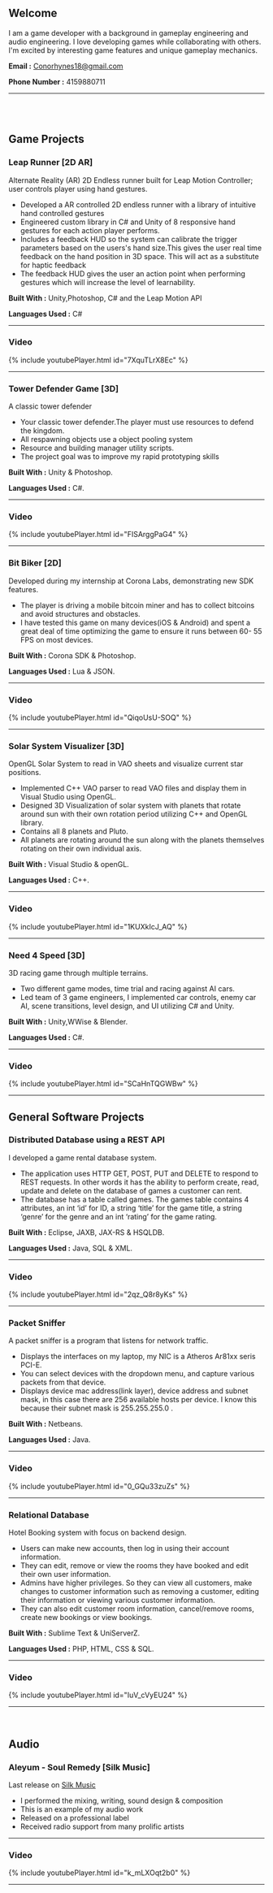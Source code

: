 ## Welcome


I am a game developer with a background in gameplay engineering and audio engineering. I love developing games while collaborating with others. I'm excited by interesting game features and unique gameplay mechanics.








**Email :** Conorhynes18@gmail.com

**Phone Number :** 4159880711

________________________________________________________________________________________________________________________________________

<br /> 
<br /> 

## Game Projects

### Leap Runner [2D AR]
Alternate Reality (AR) 2D Endless runner built for Leap Motion Controller; user controls player using hand gestures.
- Developed a AR controlled 2D endless runner with a library of intuitive  hand controlled gestures 
- Engineered custom library in C# and Unity of 8 responsive hand gestures for each action player performs.
- Includes a feedback HUD so the system can calibrate the trigger parameters based on the users's hand size.This gives the user real time feedback on the hand position in 3D space. This will act as  a substitute for haptic feedback 
- The feedback HUD gives the user an action point when performing gestures which will increase the level of learnability.


**Built With :** Unity,Photoshop, C# and the Leap Motion API

**Languages Used :** C#

________________________________________________________________________________________________________________________________________

### Video
{% include youtubePlayer.html id="7XquTLrX8Ec" %}
________________________________________________________________________________________________________________________________________




### Tower Defender Game [3D]
A classic tower defender

- Your classic tower defender.The player must use resources to defend the kingdom.
- All respawning objects use a object pooling system
- Resource and building manager utility scripts.
- The project goal was to improve my rapid prototyping skills

**Built With :** Unity & Photoshop.

**Languages Used :** C#.

________________________________________________________________________________________________________________________________________

### Video
{% include youtubePlayer.html id="FISArggPaG4" %}
________________________________________________________________________________________________________________________________________




### Bit Biker [2D]
Developed during my internship at Corona Labs, demonstrating new SDK features.

- The player is driving a mobile bitcoin miner and has to collect bitcoins and avoid structures and obstacles.
- I have tested this game on many devices(iOS & Android) and spent a great deal of time optimizing the game to ensure it runs between    60-         55 FPS on most devices.

**Built With :** Corona SDK & Photoshop.

**Languages Used :** Lua & JSON.

________________________________________________________________________________________________________________________________________

### Video
{% include youtubePlayer.html id="QiqoUsU-SOQ" %}
________________________________________________________________________________________________________________________________________



### Solar System Visualizer [3D]
OpenGL Solar System to read in VAO sheets and visualize current star positions.

- Implemented C++ VAO parser to read VAO files and display them in Visual Studio using OpenGL.
- Designed 3D Visualization of solar system with planets that rotate around sun with their own rotation period utilizing C++ and OpenGL  library.
- Contains all 8 planets and Pluto.
- All planets are rotating around the sun along with the planets themselves rotating on their own individual axis.

**Built With :** Visual Studio & openGL.

**Languages Used :** C++.

________________________________________________________________________________________________________________________________________

### Video
{% include youtubePlayer.html id="1KUXkIcJ_AQ" %}
________________________________________________________________________________________________________________________________________



### Need 4 Speed [3D]
3D racing game through multiple terrains.

- Two different game modes, time trial and racing against AI cars. 
- Led team of 3 game engineers, I implemented car controls, enemy car AI, scene transitions, level design, and UI utilizing C# and Unity.




**Built With :** Unity,WWise & Blender.

**Languages Used :** C#.

________________________________________________________________________________________________________________________________________

### Video
{% include youtubePlayer.html id="SCaHnTQGWBw" %}
________________________________________________________________________________________________________________________________________



## General Software Projects

### Distributed Database using a REST API
I developed a game rental database system.

- The application uses HTTP GET, POST, PUT and DELETE  to respond to REST requests. In other words it has the ability to perform create, read, update and delete on the database of games a customer can rent.
- The database has a table called games. The games table contains 4 attributes, an int ‘id’ for ID, a string ‘title’ for the game title,  a string ‘genre’ for the genre and an int ‘rating’ for the game rating.




**Built With :** Eclipse, JAXB, JAX-RS & HSQLDB.

**Languages Used :** Java, SQL & XML.

________________________________________________________________________________________________________________________________________

### Video
{% include youtubePlayer.html id="2qz_Q8r8yKs" %}
________________________________________________________________________________________________________________________________________


### Packet Sniffer
A packet sniffer is a program that listens for network traffic.

- Displays the interfaces on my laptop, my NIC is  a Atheros Ar81xx seris PCI-E. 
- You can select devices with the dropdown menu, and capture various packets from that device.
- Displays device mac address(link layer), device address and subnet mask, in this case there are 256 available hosts per device. I know this because their subnet mask is 255.255.255.0 .



**Built With :** Netbeans.

**Languages Used :** Java.

________________________________________________________________________________________________________________________________________

### Video
{% include youtubePlayer.html id="0_GQu33zuZs" %}
________________________________________________________________________________________________________________________________________


### Relational Database
Hotel Booking system with focus on backend design.

- Users can make new accounts, then log in using their account information. 
- They can edit, remove or view the rooms they have booked and edit their own user information.
- Admins have higher privileges. So they can view all customers, make changes to customer information such as removing a customer, editing their information or viewing various customer information.
- They can also edit customer room information, cancel/remove rooms, create new bookings or view bookings.


**Built With :** Sublime Text & UniServerZ.

**Languages Used :** PHP, HTML, CSS & SQL.

________________________________________________________________________________________________________________________________________

### Video
{% include youtubePlayer.html id="IuV_cVyEU24" %}
________________________________________________________________________________________________________________________________________

&nbsp;&nbsp;&nbsp;&nbsp;




## Audio


### Aleyum - Soul Remedy [Silk Music]
Last release on [Silk Music](https://www.monstercat.com/silk/)

- I performed the mixing, writing, sound design & composition
- This is an example of my audio work
- Released on a professional label
- Received radio support from many prolific artists 

________________________________________________________________________________________________________________________________________

### Video
{% include youtubePlayer.html id="k_mLXOqt2b0" %}
________________________________________________________________________________________________________________________________________













